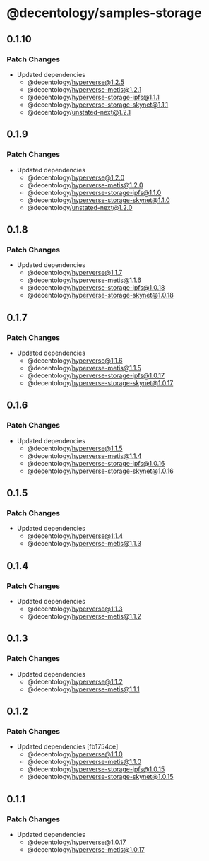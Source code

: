 # @decentology/samples-storage

## 0.1.10

### Patch Changes

-   Updated dependencies
    -   @decentology/hyperverse@1.2.5
    -   @decentology/hyperverse-metis@1.2.1
    -   @decentology/hyperverse-storage-ipfs@1.1.1
    -   @decentology/hyperverse-storage-skynet@1.1.1
    -   @decentology/unstated-next@1.2.1

## 0.1.9

### Patch Changes

-   Updated dependencies
    -   @decentology/hyperverse@1.2.0
    -   @decentology/hyperverse-metis@1.2.0
    -   @decentology/hyperverse-storage-ipfs@1.1.0
    -   @decentology/hyperverse-storage-skynet@1.1.0
    -   @decentology/unstated-next@1.2.0

## 0.1.8

### Patch Changes

-   Updated dependencies
    -   @decentology/hyperverse@1.1.7
    -   @decentology/hyperverse-metis@1.1.6
    -   @decentology/hyperverse-storage-ipfs@1.0.18
    -   @decentology/hyperverse-storage-skynet@1.0.18

## 0.1.7

### Patch Changes

-   Updated dependencies
    -   @decentology/hyperverse@1.1.6
    -   @decentology/hyperverse-metis@1.1.5
    -   @decentology/hyperverse-storage-ipfs@1.0.17
    -   @decentology/hyperverse-storage-skynet@1.0.17

## 0.1.6

### Patch Changes

-   Updated dependencies
    -   @decentology/hyperverse@1.1.5
    -   @decentology/hyperverse-metis@1.1.4
    -   @decentology/hyperverse-storage-ipfs@1.0.16
    -   @decentology/hyperverse-storage-skynet@1.0.16

## 0.1.5

### Patch Changes

-   Updated dependencies
    -   @decentology/hyperverse@1.1.4
    -   @decentology/hyperverse-metis@1.1.3

## 0.1.4

### Patch Changes

-   Updated dependencies
    -   @decentology/hyperverse@1.1.3
    -   @decentology/hyperverse-metis@1.1.2

## 0.1.3

### Patch Changes

-   Updated dependencies
    -   @decentology/hyperverse@1.1.2
    -   @decentology/hyperverse-metis@1.1.1

## 0.1.2

### Patch Changes

-   Updated dependencies [fb1754ce]
    -   @decentology/hyperverse@1.1.0
    -   @decentology/hyperverse-metis@1.1.0
    -   @decentology/hyperverse-storage-ipfs@1.0.15
    -   @decentology/hyperverse-storage-skynet@1.0.15

## 0.1.1

### Patch Changes

-   Updated dependencies
    -   @decentology/hyperverse@1.0.17
    -   @decentology/hyperverse-metis@1.0.17
